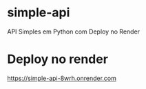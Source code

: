 # simple-api
API Simples em Python com Deploy no Render

# Deploy no render

https://simple-api-8wrh.onrender.com
